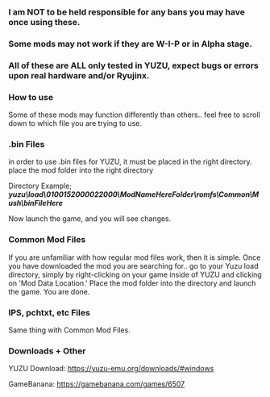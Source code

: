 ### I am NOT to be held responsible for any bans you may have once using these.

### Some mods may not work if they are W-I-P or in Alpha stage.

### All of these are ALL only tested in YUZU, expect bugs or errors upon real hardware and/or Ryujinx.


### How to use
Some of these mods may function differently than others..
feel free to scroll down to which file you are trying to use.


### .bin Files
in order to use .bin files for YUZU, it must be placed in the right directory.
place the mod folder into the right directory

Directory Example;
***yuzu\load\0100152000022000\ModNameHereFolder\romfs\Common\Mush\binFileHere***

Now launch the game, and you will see changes.


### Common Mod Files
If you are unfamiliar with how regular mod files work, then it is simple.
Once you have downloaded the mod you are searching for.. go to your Yuzu load directory, simply by right-clicking on your game inside of YUZU and clicking on 'Mod Data Location.'
Place the mod folder into the directory and launch the game. You are done.


### IPS, pchtxt, etc Files
Same thing with Common Mod Files.


### Downloads + Other

YUZU Download:
https://yuzu-emu.org/downloads/#windows

GameBanana:
https://gamebanana.com/games/6507
